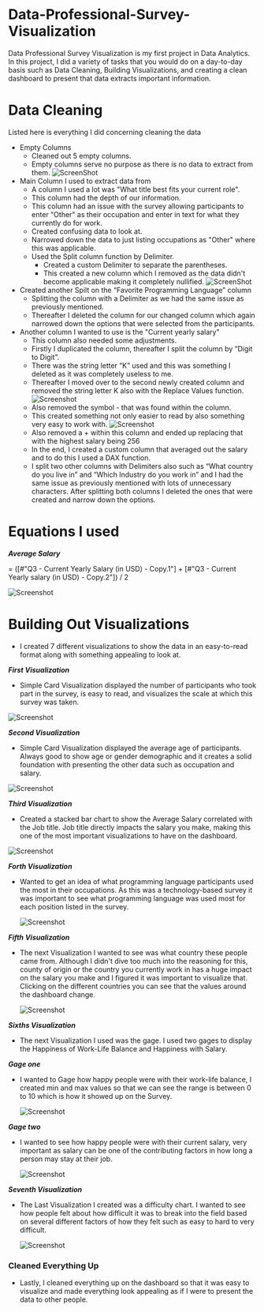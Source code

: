 # Data-Professional-Survey-Visualization

Data Professional Survey Visualization is my first project in Data Analytics. In this project, I did a variety of tasks that you would do on a day-to-day basis such as Data Cleaning, Building Visualizations, and creating a clean dashboard to present that data extracts important information.

# Data Cleaning
Listed here is everything I did concerning cleaning the data
- Empty Columns
    - Cleaned out 5 empty columns.
    - Empty columns serve no purpose as there is no data to extract from them.
    ![ScreenShot](https://github.com/JamesTKapo/Data-Professional-Survey-Visualization/blob/main/Pictures/DeletedEmptyColumns.png?raw=true) 
- Main Column I used to extract data from
    - A column I used a lot was "What title best fits your current role".
    - This column had the depth of our information.
    - This column had an issue with the survey allowing participants to enter "Other" as their occupation and enter in text for what they currently do for work.
    - Created confusing data to look at.
    - Narrowed down the data to just listing occupations as "Other" where this was applicable.
    - Used the Split column function by Delimiter.
        - Created a custom Delimiter to separate the parentheses.
        - This created a new column which I removed as the data didn't become applicable making it completely nullified.
        ![ScreenShot](https://github.com/JamesTKapo/Data-Professional-Survey-Visualization/blob/main/Pictures/Removed%20Column.png?raw=true) 
- Created another Spilt on the “Favorite Programming Language” column
    - Splitting the column with a Delimiter as we had the same issue as previously mentioned.
    - Thereafter I deleted the column for our changed column which again narrowed down the options that were selected from the participants.
- Another column I wanted to use is the "Current yearly salary"
    - This column also needed some adjustments.
    - Firstly I duplicated the column, thereafter I split the column by “Digit to Digit”.
    - There was the string letter “K” used and this was something I deleted as it was completely useless to me.
    - Thereafter I moved over to the second newly created column and removed the string letter K also with the Replace Values function.
    ![Screenshot](https://github.com/JamesTKapo/Data-Professional-Survey-Visualization/blob/main/Pictures/RemovedColumnCurrentYearlySalary_K.png?raw=true)
    - Also removed the symbol - that was found within the column.
    - This created something not only easier to read by also something very easy to work with.
    ![Screenshot](https://github.com/JamesTKapo/Data-Professional-Survey-Visualization/blob/main/Pictures/Replaced%20Values.png?raw=true)
    - Also removed a + within this column and ended up replacing that with the highest salary being 256
    - In the end, I created a custom column that averaged out the salary and to do this I used a DAX function.
    - I split two other columns with Delimiters also such as “What country do you live in” and “Which Industry do you work in” and I had the same issue as previously mentioned with lots of unnecessary characters. After splitting both columns I deleted the ones that were created and narrow down the options.

# Equations I used

***Average Salary***

= ([#"Q3 - Current Yearly Salary (in USD) - Copy.1"] + [#"Q3 - Current Yearly salary (in USD) - Copy.2"]) / 2

![Screenshot](https://github.com/JamesTKapo/Data-Professional-Survey-Visualization/blob/main/Pictures/CustomColumnFormula.png?raw=true)

# Building Out Visualizations

- I created 7 different visualizations to show the data in an easy-to-read format along with something appealing to look at.

***First Visualization***

- Simple Card Visualization displayed the number of participants who took part in the survey, is easy to read, and visualizes the scale at which this survey was taken.

![Screenshot](https://github.com/JamesTKapo/Data-Professional-Survey-Visualization/blob/main/Pictures/NumberOfParticipants.png?raw=true)

***Second Visualization***

- Simple Card Visualization displayed the average age of participants. Always good to show age or gender demographic and it creates a solid foundation with presenting the other data such as occupation and salary.

![Screenshot](https://github.com/JamesTKapo/Data-Professional-Survey-Visualization/blob/main/Pictures/AverageAgeofParticipants.png?raw=true)

***Third Visualization***

- Created a stacked bar chart to show the Average Salary correlated with the Job title. Job title directly impacts the salary you make, making this one of the most important visualizations to have on the dashboard.

![Screenshot](https://github.com/JamesTKapo/Data-Professional-Survey-Visualization/blob/main/Pictures/AverageSalaryByJobTitle.png?raw=true)

***Forth Visualization***

- Wanted to get an idea of what programming language participants used the most in their occupations. As this was a technology-based survey it was important to see what programming language was used most for each position listed in the survey.

    ![Screenshot](https://github.com/JamesTKapo/Data-Professional-Survey-Visualization/blob/main/Pictures/FavoriteProgrammingLanguage.png?raw=true)

***Fifth Visualization***

- The next Visualization I wanted to see was what country these people came from. Although I didn't dive too much into the reasoning for this, county of origin or the country you currently work in has a huge impact on the salary you make and I figured it was important to visualize that. Clicking on the different countries you can see that the values around the dashboard change.

    ![Screenshot](https://github.com/JamesTKapo/Data-Professional-Survey-Visualization/blob/main/Pictures/ClickingOnTreeMap.png?raw=true)

***Sixths Visualization***

- The next Visualization I used was the gage. I used two gages to display the Happiness of Work-Life Balance and Happiness with Salary.


***Gage one***

- I wanted to Gage how happy people were with their work-life balance, I created min and max values so that we can see the range is between 0 to 10 which is how it showed up on the Survey.

    ![Screenshot](https://github.com/JamesTKapo/Data-Professional-Survey-Visualization/blob/main/Pictures/HappinessWithWorkLifeBalance.png?raw=true)

***Gage two***

- I wanted to see how happy people were with their current salary, very important as salary can be one of the contributing factors in how long a person may stay at their job.

    ![Screenshot](https://github.com/JamesTKapo/Data-Professional-Survey-Visualization/blob/main/Pictures/HappinessWithSalary.png?raw=true) 

***Seventh Visualization***

- The Last Visualization I created was a difficulty chart. I wanted to see how people felt about how difficult it was to break into the field based on several different factors of how they felt such as easy to hard to very difficult.

    ![Screenshot](https://github.com/JamesTKapo/Data-Professional-Survey-Visualization/blob/main/Pictures/DifficultytoBreakIntoData.png?raw=true) 

### Cleaned Everything Up

- Lastly, I cleaned everything up on the dashboard so that it was easy to visualize and made everything look appealing as if I were to present the data to other people.

